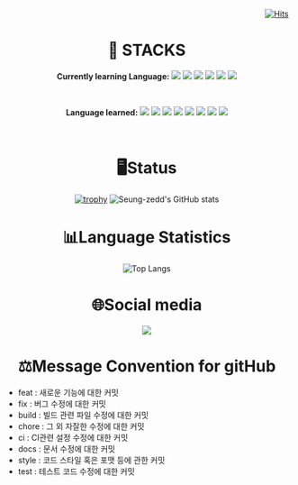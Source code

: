 <div align=right>
  
[![Hits](https://hits.seeyoufarm.com/api/count/incr/badge.svg?url=https%3A%2F%2Fgithub.com%2FSeung-zedd%2Fhit-counter&count_bg=%2379C83D&title_bg=%23555555&icon=&icon_color=%23E7E7E7&title=hits&edge_flat=false)](https://hits.seeyoufarm.com)
</div>

  <div align=center>
  <h1>🤖 STACKS</h1>
  
  
  **Currently learning Language:**
  <img src="https://img.shields.io/badge/GitHub-181717?style=plastic&logo=GitHub&logoColor=white">
  <img src="https://img.shields.io/badge/Git-F05032?style=plastic&logo=Git&logoColor=white">
  <img src="https://img.shields.io/badge/spring-6DB33F?style=plastic&logo=spring&logoColor=white">
  <img src="https://img.shields.io/badge/springboot-6DB33F?style=plastic&logo=springboot&logoColor=white">
  <img src="https://img.shields.io/badge/docker-2496ED?style=plastic&logo=docker&logoColor=white">
  <img src="https://img.shields.io/badge/kubernetes-326CE5?style=plastic&logo=kubernetes&logoColor=white">
  
  
  
  <br>

  **Language learned:**
  <img src="https://img.shields.io/badge/javascript-F7DF1E?style=plastic&logo=javascript&logoColor=white">
  <img src="https://img.shields.io/badge/css3-1572B6?style=plastic&logo=css3&logoColor=white">
  <img src="https://img.shields.io/badge/html5-E34F26?style=plastic&logo=html5&logoColor=white">
  <img src="https://img.shields.io/badge/java-05A800?style=plastic&logo=OpenJDK&logoColor=white">
  <img src="https://img.shields.io/badge/c++-8500E5?style=plastic&logo=c%2B%2B&logoColor=white">
  <img src="https://img.shields.io/badge/c-A8B9CC?style=plastic&logo=c&logoColor=white">
  <img src="https://img.shields.io/badge/python-3776AB?style=plastic&logo=python&logoColor=white">
  <img src="https://img.shields.io/badge/mysql-4479A1?style=plastic&logo=mysql&logoColor=white">
  
  
  
  <br>
  <div align=center><h1>🖥️Status</h1></div>
  
  [![trophy](https://github-profile-trophy.vercel.app/?username=Seung-zedd)](https://github.com/ryo-ma/github-profile-trophy)
  ![Seung-zedd's GitHub stats](https://github-readme-stats.vercel.app/api?username=Seung-zedd&show_icons=true&theme=gruvbox)
  
  <div align=center><h1>📊Language Statistics</h1></div>
  
  
  ![Top Langs](https://github-readme-stats.vercel.app/api/top-langs/?username=Seung-zedd&layout=compact&theme=gruvbox)

  <!-- 알고리즘 랭킹
  <div align=center><h1>⚙️PS Ranking</h1></div>
  
  [![Solved.ac Profile](http://mazassumnida.wtf/api/generate_badge?boj=csj0209)](https://solved.ac/csj0209)
  -->
  
  <div align=center><h1>🌐Social media</h1></div>
  <a href="https://www.instagram.com/muldiv_j/">
    <img src="http://img.shields.io/badge/-Instagram-E4405F?style=plastic&logo=Instagram&link=https://www.instagram.com/seung_j.95/"
        style="height : auto; margin-left : 10px; margin-right : 10px;"/>
</a>
  </div>

  <div align=center><h1>⚖Message Convention for gitHub</h1></div>
  <ul>
    <li>feat : 새로운 기능에 대한 커밋</li>
    <li>fix : 버그 수정에 대한 커밋</li>
    <li>build : 빌드 관련 파일 수정에 대한 커밋</li>
    <li>chore : 그 외 자잘한 수정에 대한 커밋</li>
    <li>ci : CI관련 설정 수정에 대한 커밋</li>
    <li>docs : 문서 수정에 대한 커밋</li>
    <li>style : 코드 스타일 혹은 포맷 등에 관한 커밋</li>
    <li>test : 테스트 코드 수정에 대한 커밋</li>
</ul>









  
